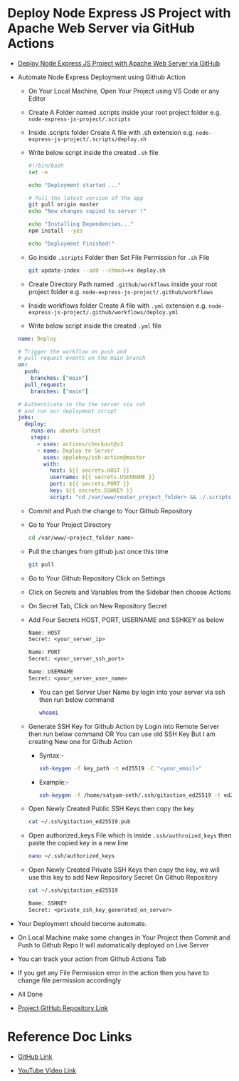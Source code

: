 # Deploy Node Express JS Project with Apache Web Server via GitHub Actions

- [Deploy Node Express JS Project with Apache Web Server via GitHub](https://github.com/satyam-seth-learnings/devops-learning/tree/main/41.deploy-django-project-with-apache-web-server-via-github)

-  Automate Node Express Deployment using Github Action

    - On Your Local Machine, Open Your Project using VS Code or any Editor

    - Create A Folder named .scripts inside your root project folder e.g. `node-express-js-project/.scripts`
    
    - Inside .scripts folder Create A file with .sh extension e.g. `node-express-js-project/.scripts/deploy.sh`

    - Write below script inside the created `.sh` file

        ```sh
        #!/bin/bash
        set -e

        echo "Deployment started ..."

        # Pull the latest version of the app
        git pull origin master
        echo "New changes copied to server !"

        echo "Installing Dependencies..."
        npm install --yes

        echo "Deployment Finished!"
        ```

    - Go inside `.scripts` Folder then Set File Permission for `.sh` File

        ```sh
        git update-index --add --chmod=+x deploy.sh
        ```

    - Create Directory Path named `.github/workflows` inside your root project folder e.g. `node-express-js-project/.github/workflows`
    
    - Inside workflows folder Create A file with `.yml` extension e.g. `node-express-js-project/.github/workflows/deploy.yml`
    
    - Write below script inside the created `.yml` file

    ```yml
    name: Deploy

    # Trigger the workflow on push and
    # pull request events on the main branch
    on:
      push:
        branches: ["main"]
      pull_request:
        branches: ["main"]

    # Authenticate to the the server via ssh
    # and run our deployment script
    jobs:
      deploy:
        runs-on: ubuntu-latest
        steps:
          - uses: actions/checkout@v3
          - name: Deploy to Server
            uses: appleboy/ssh-action@master
            with:
              host: ${{ secrets.HOST }}
              username: ${{ secrets.USERNAME }}
              port: ${{ secrets.PORT }}
              key: ${{ secrets.SSHKEY }}
              script: "cd /var/www/<outer_project_folder> && ./.scripts/deploy.sh"
    ```
    
    - Commit and Push the change to Your Github Repository

    - Go to Your Project Directory

        ```sh
        cd /var/www/<project_folder_name>
        ```

    - Pull the changes from github just once this time

        ```sh
        git pull
        ```
    
    - Go to Your Github Repository Click on Settings

    - Click on Secrets and Variables from the Sidebar then choose Actions

    - On Secret Tab, Click on New Repository Secret
    
    - Add Four Secrets HOST, PORT, USERNAME and SSHKEY as below

        ```txt
        Name: HOST
        Secret: <your_server_ip>
        ```

        ```txt
        Name: PORT
        Secret: <your_server_ssh_port>
        ```

        ```txt
        Name: USERNAME
        Secret: <your_server_user_name>
        ```

        - You can get Server User Name by login into your server via ssh then run below command

            ```sh
            whoami
            ```

    - Generate SSH Key for Github Action by Login into Remote Server then run below command OR You can use old SSH Key But I am creating New one for Github Action

        - Syntax:-
        
            ```sh
            ssh-keygen -f key_path -t ed25519 -C "<your_email>"
            ```

        - Example:- 
            
            ```sh
            ssh-keygen -f /home/satyam-seth/.ssh/gitaction_ed25519 -t ed25519 -C "gitactionautodeploy"
            ```

    - Open Newly Created Public SSH Keys then copy the key

        ```sh
        cat ~/.ssh/gitaction_ed25519.pub
        ```

    - Open authorized_keys File which is inside `.ssh/authroized_keys` then paste the copied key in a new line

        ```sh
        nano ~/.ssh/authorized_keys
        ```

    - Open Newly Created Private SSH Keys then copy the key, we will use this key to add New Repository Secret On Github Repository

        ```sh
        cat ~/.ssh/gitaction_ed25519
        ```

        ```txt
        Name: SSHKEY
        Secret: <private_ssh_key_generated_on_server>
        ```

- Your Deployment should become automate.

- On Local Machine make some changes in Your Project then Commit and Push to Github Repo It will automatically deployed on Live Server

- You can track your action from Github Actions Tab

- If you get any File Permission error in the action then you have to change file permission accordingly

- All Done

- [Project GitHub Repository Link](https://github.com/satyam-seth-learnings/deploy-node-express-js-project-via-github-deploy)

# Reference Doc Links

- [GitHub Link](https://github.com/geekyshow1/GeekyShowsNotes/blob/main/Deploy_NodeExpress_Apache_Github.md)

- [YouTube Video Link](https://youtu.be/v132YomaCso?si=tABFsgXKDeOW77DN)